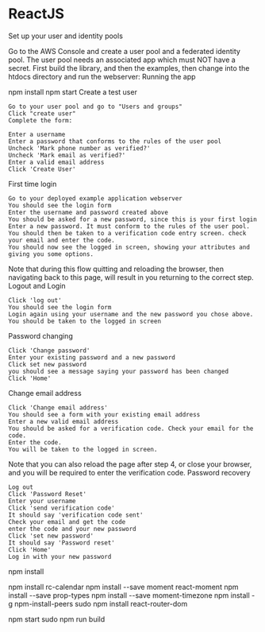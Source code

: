 # ReactJS
Set up your user and identity pools

Go to the AWS Console and create a user pool and a federated identity pool. The user pool needs an associated app which must NOT have a secret. First build the library, and then the examples, then change into the htdocs directory and run the webserver:
Running the app

npm install npm start
Create a test user

    Go to your user pool and go to "Users and groups"
    Click "create user"
    Complete the form:

    Enter a username
    Enter a password that conforms to the rules of the user pool
    Uncheck 'Mark phone number as verified?'
    Uncheck 'Mark email as verified?'
    Enter a valid email address
    Click 'Create User'

First time login

    Go to your deployed example application webserver
    You should see the login form
    Enter the username and password created above
    You should be asked for a new password, since this is your first login
    Enter a new password. It must conform to the rules of the user pool.
    You should then be taken to a verification code entry screen. check your email and enter the code.
    You should now see the logged in screen, showing your attributes and giving you some options.

Note that during this flow quitting and reloading the browser, then navigating back to this page, will result in you returning to the correct step.
Logout and Login

    Click 'log out'
    You should see the login form
    Login again using your username and the new password you chose above.
    You should be taken to the logged in screen

Password changing

    Click 'Change password'
    Enter your existing password and a new password
    Click set new password
    you should see a message saying your password has been changed
    Click 'Home'

Change email address

    Click 'Change email address'
    You should see a form with your existing email address
    Enter a new valid email address
    You should be asked for a verification code. Check your email for the code.
    Enter the code.
    You will be taken to the logged in screen.

Note that you can also reload the page after step 4, or close your browser, and you will be required to enter the verification code.
Password recovery

    Log out
    Click 'Password Reset'
    Enter your username
    Click 'send verification code'
    It should say 'verification code sent'
    Check your email and get the code
    enter the code and your new password
    Click 'set new password'
    It should say 'Password reset'
    Click 'Home'
    Log in with your new password
    
npm install
    
npm install rc-calendar
npm install --save moment react-moment
npm install --save prop-types
npm install --save moment-timezone
npm install -g npm-install-peers
sudo npm install react-router-dom

npm start
sudo npm run build

